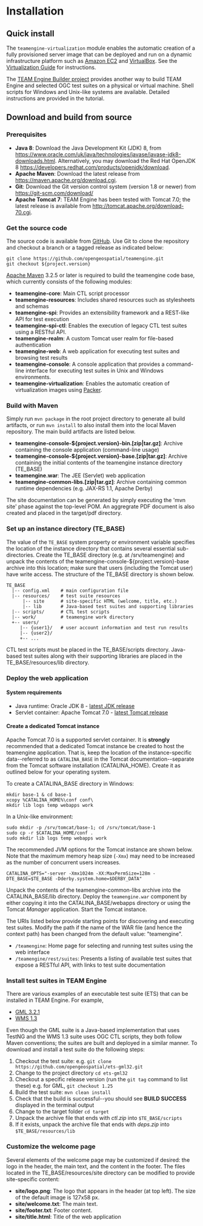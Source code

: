 # Installation

## Quick install

The `teamengine-virtualization` module enables the automatic creation of a fully provisioned server
image that can be deployed and run on a dynamic infrastructure platform such as [Amazon EC2](https://aws.amazon.com/ec2/)
and [VirtualBox](https://www.virtualbox.org/). See the [Virtualization Guide](./virt-guide.html) for
instructions.

The [TEAM Engine Builder project](https://github.com/opengeospatial/teamengine-builder) provides
another way to build TEAM Engine and selected OGC test suites on a physical or virtual machine. Shell
scripts for Windows and Unix-like systems are available. Detailed instructions are provided in the
tutorial.


## Download and build from source

### Prerequisites

- **Java 8**: Download the Java Development Kit (JDK) 8, from <https://www.oracle.com/uk/java/technologies/javase/javase-jdk8-downloads.html>. Alternatively, you may download the Red Hat OpenJDK 8 <https://developers.redhat.com/products/openjdk/download>.
- **Apache Maven**: Download the latest release from <https://maven.apache.org/download.cgi>.
- **Git**: Download the Git version control system (version 1.8 or newer) from <https://git-scm.com/download/>
- **Apache Tomcat 7**: TEAM Engine has been tested with Tomcat 7.0; the latest release is available
from <http://tomcat.apache.org/download-70.cgi>.

### Get the source code

The source code is available from [GitHub](https://github.com/opengeospatial/teamengine).
Use Git to clone the repository and checkout a branch or a tagged release as indicated below:

    git clone https://github.com/opengeospatial/teamengine.git
    git checkout ${project.version}

[Apache Maven](http://maven.apache.org/) 3.2.5 or later is required to build the teamengine
code base, which currently consists of the following modules:

- **teamengine-core**: Main CTL script processor
- **teamengine-resources**: Includes shared resources such as stylesheets
  and schemas
- **teamengine-spi**: Provides an extensibility framework and a REST-like
  API for test execution
- **teamengine-spi-ctl**: Enables the execution of legacy CTL test suites using a RESTful API.
- **teamengine-realm**: A custom Tomcat user realm for file-based authentication
- **teamengine-web**: A web application for executing test suites and
  browsing test results
- **teamengine-console**: A console application that provides a command-line interface
  for executing test suites in Unix and Windows environments.
- **teamengine-virtualization**: Enables the automatic creation of virtualization
  images using [Packer](https://www.packer.io/).


### Build with Maven

Simply run `mvn package` in the root project directory to generate all
build artifacts, or run `mvn install` to also install them into the local
Maven repository. The main build artifacts are listed below.

- **teamengine-console-\${project.version}-bin.[zip|tar.gz]**: Archive containing the console application (command-line usage)
- **teamengine-console-\${project.version}-base.[zip|tar.gz]**: Archive containing the initial contents of the teamengine instance
    directory (TE\_BASE)
- **teamengine.war**: The JEE (Servlet) web application
- **teamengine-common-libs.[zip|tar.gz]**: Archive containing common runtime dependencies (e.g. JAX-RS 1.1,
    Apache Derby)

The site documentation can be generated by simply executing the 'mvn site' phase
against the top-level POM. An aggregrate PDF document is also created and placed
in the target/pdf directory.


### Set up an instance directory (TE_BASE)

The value of the `TE_BASE` system property or environment variable specifies the
location of the instance directory that contains several essential sub-directories.
Create the TE_BASE directory (e.g. at /srv/teamengine) and unpack the contents of
the teamengine-console-\${project.version}-base archive into this location; make
sure that users (including the Tomcat user) have write access. The structure of
the TE\_BASE directory is shown below.

    TE_BASE
      |-- config.xml    # main configuration file
      |-- resources/    # test suite resources
          |-- site      # site-specific HTML (welcome, title, etc.)
          |-- lib       # Java-based test suites and supporting libraries
      |-- scripts/      # CTL test scripts
      |-- work/         # teamengine work directory
      +-- users/
         |-- {user1}/   # user account information and test run results
         |-- {user2}/
         +-- ...

CTL test scripts must be placed in the TE_BASE/scripts directory. Java-based test
suites along with their supporting libraries are placed in the TE_BASE/resources/lib
directory.

### Deploy the web application

#### System requirements

-   Java runtime: Oracle JDK 8 - [latest JDK
    release](http://www.oracle.com/technetwork/java/javase/downloads/)
-   Servlet container: Apache Tomcat 7.0 - [latest Tomcat
    release](http://tomcat.apache.org/download-70.cgi)

#### Create a dedicated Tomcat instance

Apache Tomcat 7.0 is a supported servlet container. It is **strongly**
recommended that a dedicated Tomcat instance be created to host the
teamengine application. That is, keep the location of the instance-specific
data--referred to as `CATALINA_BASE` in the Tomcat documentation--separate
from the Tomcat software installation (CATALINA_HOME). Create it as outlined
below for your operating system.

To create a CATALINA_BASE directory in Windows:

    mkdir base-1 & cd base-1
    xcopy %CATALINA_HOME%\conf conf\
    mkdir lib logs temp webapps work

In a Unix-like environment:

    sudo mkdir -p /srv/tomcat/base-1; cd /srv/tomcat/base-1
    sudo cp -r $CATALINA_HOME/conf .
    sudo mkdir lib logs temp webapps work

The recommended JVM options for the Tomcat instance are shown below.
Note that the maximum memory heap size (`-Xmx`) may need to be increased
as the number of concurrent users increases.

`CATALINA_OPTS="-server -Xmx1024m -XX:MaxPermSize=128m -DTE_BASE=$TE_BASE -Dderby.system.home=$DERBY_DATA"`

Unpack the contents of the teamengine-common-libs archive into the
CATALINA_BASE/lib directory. Deploy the `teamengine.war` component by
either copying it into the CATALINA_BASE/webapps directory or using the
Tomcat *Manager* application. Start the Tomcat instance.

The URIs listed below provide starting points for discovering and executing
test suites. Modify the path if the name of the WAR file (and hence the context
path) has been changed from the default value: "teamengine".

* `/teamengine`: Home page for selecting and running test suites using the web interface
* `/teamengine/rest/suites`: Presents a listing of available test suites that expose
a RESTful API, with links to test suite documentation


### Install test suites in TEAM Engine

There are various examples of an executable test suite (ETS) that can be installed in
TEAM Engine. For example,

- [GML 3.2.1](https://github.com/opengeospatial/ets-gml32)
- [WMS 1.3](https://github.com/opengeospatial/ets-wms13)

Even though the GML suite is a Java-based implementation that uses TestNG and the WMS 1.3
suite uses OGC CTL scripts, they both follow Maven conventions; the suites are built and
deployed in a similar manner. To download and install a test suite do the following steps:

1. Checkout the test suite: e.g. `git clone  https://github.com/opengeospatial/ets-gml32.git`
2. Change to the project directory `cd ets-gml32`
3. Checkout a specific release version (run the `git tag` command to list these) e.g. for GML, `git checkout 1.25`
4. Build the test suite: `mvn clean install`
5. Check that the build is successful--you should see **BUILD SUCCESS** displayed in the terminal output
6. Change to the target folder `cd target`
7. Unpack the archive file that ends with *ctl.zip* into `$TE_BASE/scripts`
8. If it exists, unpack the archive file that ends with *deps.zip* into `$TE_BASE/resources/lib`


### Customize the welcome page

Several elements of the welcome page may be customized if desired: the logo in the header,
the main text, and the content in the footer. The files located in the TE_BASE/resources/site
directory can be modified to provide site-specific content:


- **site/logo.png**: The logo that appears in the header (at top left). The size of the default image is 127x58 px.
- **site/welcome.txt**: The main text.
- **site/footer.txt**: Footer content.
- **site/title.html**: Title of the web application
